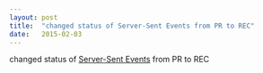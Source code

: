 ```yaml
---
layout: post
title:  "changed status of Server-Sent Events from PR to REC"
date:   2015-02-03
---
```


changed status of <a href="http://www.w3.org/TR/eventsource/">Server-Sent Events</a> from PR to REC